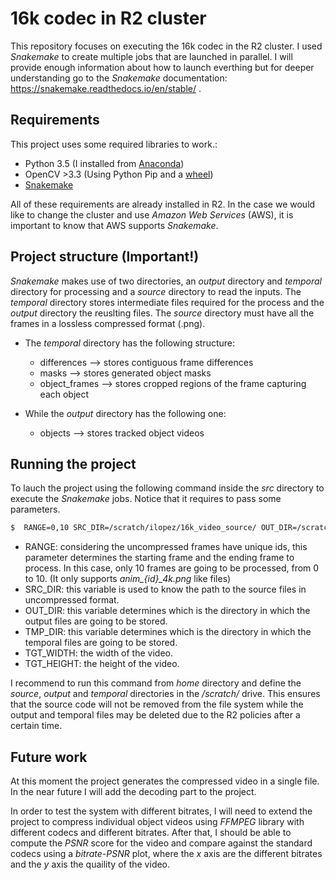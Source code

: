 # 16k codec in R2 cluster

This repository focuses on executing the 16k codec in the R2 cluster. I used _Snakemake_ to create multiple jobs that are launched in parallel. I will provide enough information about how to launch everthing but for deeper understanding go to the _Snakemake_ documentation: https://snakemake.readthedocs.io/en/stable/ .

## Requirements
This project uses some required libraries to work.:

* Python 3.5 (I installed from [Anaconda](https://www.anaconda.com/download/))
* OpenCV >3.3 (Using Python Pip and a [wheel](http://www.lfd.uci.edu/~gohlke/pythonlibs/#opencv))
* [Snakemake](https://snakemake.readthedocs.io/en/stable/getting_started/installation.html)

All of these requirements are already installed in R2. In the case we would like to change the cluster and use _Amazon Web Services_ (AWS), it is important to know that AWS supports _Snakemake_.

## Project structure (Important!)
_Snakemake_ makes use of two directories, an *output* directory and *temporal* directory for processing and a *source* directory to read the inputs. The *temporal* directory stores intermediate files required for the process and the *output* directory the reuslting files. The *source* directory must have all the frames in a lossless compressed format (.png). 

* The *temporal* directory has the following structure:
    * differences   --> stores contiguous frame differences
    * masks         --> stores generated object masks
    * object_frames --> stores cropped regions of the frame capturing each object


* While the *output* directory has the following one:
    * objects   --> stores tracked object videos 

## Running the project
To lauch the project using the following command inside the *src* directory to execute the _Snakemake_ jobs. Notice that it requires to pass some parameters.
```sh
$  RANGE=0,10 SRC_DIR=/scratch/ilopez/16k_video_source/ OUT_DIR=/scratch/ilopez/16k_output/ TMP_DIR=/scratch/ilopez/16k_tmp/ TGT_WIDTH=4096 TGT_HEIGHT=2018 snakemake
```
* RANGE: considering the uncompressed frames have unique ids, this parameter determines the starting frame and the ending frame to process. In this case, only 10 frames are going to be processed, from 0 to 10. (It only supports *anim_{id}_4k.png* like files)
* SRC_DIR: this variable is used to know the path to the source files in uncompressed format.
* OUT_DIR: this variable determines which is the directory in which the output files are going to be stored.
* TMP_DIR: this variable determines which is the directory in which the temporal files are going to be stored.
* TGT_WIDTH: the width of the video.
* TGT_HEIGHT: the height of the video.

I recommend to run this command from *home* directory and define the *source*, *output* and *temporal* directories in the */scratch/* drive. This ensures that the source code will not be removed from the file system while the output and temporal files may be deleted due to the R2 policies after a certain time.

## Future work
At this moment the project generates the compressed video in a single file. In the near future I will add the decoding part to the project.

In order to test the system with different bitrates, I will need to extend the project to compress individual object videos using *FFMPEG* library with different codecs and different bitrates. After that, I should be able to compute the *PSNR* score for the video and compare against the standard codecs using a *bitrate-PSNR* plot, where the *x* axis are the different bitrates and the *y* axis the quaility of the video.

